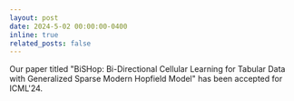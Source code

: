 ```yaml
---
layout: post
date: 2024-5-02 00:00:00-0400
inline: true
related_posts: false
---
```


Our paper titled "BiSHop: Bi-Directional Cellular Learning for Tabular Data with Generalized Sparse Modern Hopfield Model" has been accepted for ICML'24.
